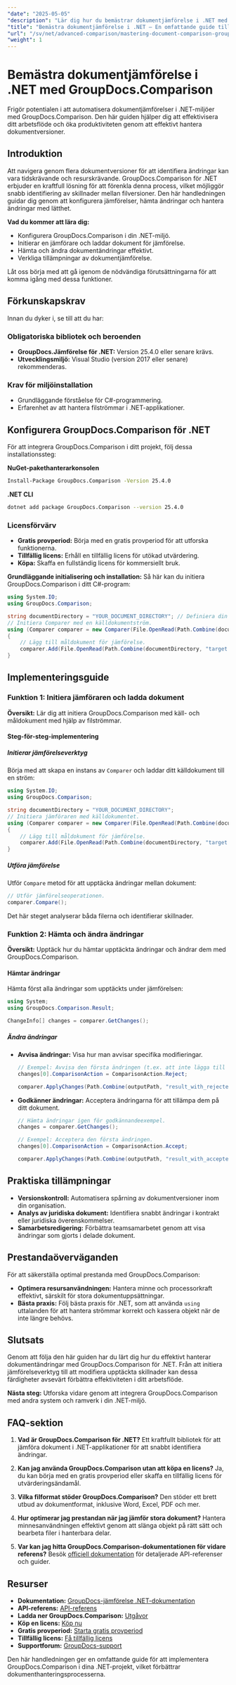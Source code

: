 ```yaml
---
"date": "2025-05-05"
"description": "Lär dig hur du bemästrar dokumentjämförelse i .NET med GroupDocs.Comparison för sömlös automatisering av arbetsflöden och ökad produktivitet."
"title": "Bemästra dokumentjämförelse i .NET – En omfattande guide till att använda GroupDocs.Comparison"
"url": "/sv/net/advanced-comparison/mastering-document-comparison-groupdocs-dotnet/"
"weight": 1
---
```


# Bemästra dokumentjämförelse i .NET med GroupDocs.Comparison

Frigör potentialen i att automatisera dokumentjämförelser i .NET-miljöer med GroupDocs.Comparison. Den här guiden hjälper dig att effektivisera ditt arbetsflöde och öka produktiviteten genom att effektivt hantera dokumentversioner.

## Introduktion

Att navigera genom flera dokumentversioner för att identifiera ändringar kan vara tidskrävande och resurskrävande. GroupDocs.Comparison för .NET erbjuder en kraftfull lösning för att förenkla denna process, vilket möjliggör snabb identifiering av skillnader mellan filversioner. Den här handledningen guidar dig genom att konfigurera jämförelser, hämta ändringar och hantera ändringar med lätthet.

**Vad du kommer att lära dig:**
- Konfigurera GroupDocs.Comparison i din .NET-miljö.
- Initierar en jämförare och laddar dokument för jämförelse.
- Hämta och ändra dokumentändringar effektivt.
- Verkliga tillämpningar av dokumentjämförelse.

Låt oss börja med att gå igenom de nödvändiga förutsättningarna för att komma igång med dessa funktioner.

## Förkunskapskrav

Innan du dyker i, se till att du har:

### Obligatoriska bibliotek och beroenden
- **GroupDocs.Jämförelse för .NET:** Version 25.4.0 eller senare krävs.
- **Utvecklingsmiljö:** Visual Studio (version 2017 eller senare) rekommenderas.

### Krav för miljöinstallation
- Grundläggande förståelse för C#-programmering.
- Erfarenhet av att hantera filströmmar i .NET-applikationer.

## Konfigurera GroupDocs.Comparison för .NET

För att integrera GroupDocs.Comparison i ditt projekt, följ dessa installationssteg:

**NuGet-pakethanterarkonsolen**
```bash
Install-Package GroupDocs.Comparison -Version 25.4.0
```

**.NET CLI**
```bash
dotnet add package GroupDocs.Comparison --version 25.4.0
```

### Licensförvärv
- **Gratis provperiod:** Börja med en gratis provperiod för att utforska funktionerna.
- **Tillfällig licens:** Erhåll en tillfällig licens för utökad utvärdering.
- **Köpa:** Skaffa en fullständig licens för kommersiellt bruk.

**Grundläggande initialisering och installation:**
Så här kan du initiera GroupDocs.Comparison i ditt C#-program:
```csharp
using System.IO;
using GroupDocs.Comparison;

string documentDirectory = "YOUR_DOCUMENT_DIRECTORY"; // Definiera din katalog för indatadokument.
// Initiera Comparer med en källdokumentström.
using (Comparer comparer = new Comparer(File.OpenRead(Path.Combine(documentDirectory, "source.docx"))))
{
    // Lägg till måldokument för jämförelse.
    comparer.Add(File.OpenRead(Path.Combine(documentDirectory, "target.docx")));
}
```

## Implementeringsguide

### Funktion 1: Initiera jämföraren och ladda dokument

**Översikt:** Lär dig att initiera GroupDocs.Comparison med käll- och måldokument med hjälp av filströmmar.

#### Steg-för-steg-implementering

##### Initierar jämförelseverktyg
Börja med att skapa en instans av `Comparer` och laddar ditt källdokument till en ström:
```csharp
using System.IO;
using GroupDocs.Comparison;

string documentDirectory = "YOUR_DOCUMENT_DIRECTORY";
// Initiera jämföraren med källdokumentet.
using (Comparer comparer = new Comparer(File.OpenRead(Path.Combine(documentDirectory, "source.docx"))))
{
    // Lägg till måldokument för jämförelse.
    comparer.Add(File.OpenRead(Path.Combine(documentDirectory, "target.docx")));
}
```

##### Utföra jämförelse
Utför `Compare` metod för att upptäcka ändringar mellan dokument:
```csharp
// Utför jämförelseoperationen.
comparer.Compare();
```
Det här steget analyserar båda filerna och identifierar skillnader.

### Funktion 2: Hämta och ändra ändringar

**Översikt:** Upptäck hur du hämtar upptäckta ändringar och ändrar dem med GroupDocs.Comparison.

#### Hämtar ändringar
Hämta först alla ändringar som upptäckts under jämförelsen:
```csharp
using System;
using GroupDocs.Comparison.Result;

ChangeInfo[] changes = comparer.GetChanges();
```

##### Ändra ändringar
- **Avvisa ändringar:** Visa hur man avvisar specifika modifieringar.
  ```csharp
  // Exempel: Avvisa den första ändringen (t.ex. att inte lägga till ett infogat ord).
  changes[0].ComparisonAction = ComparisonAction.Reject;

  comparer.ApplyChanges(Path.Combine(outputPath, "result_with_rejected_change.docx"), new ApplyChangeOptions { Changes = changes, SaveOriginalState = true });
  ```

- **Godkänner ändringar:** Acceptera ändringarna för att tillämpa dem på ditt dokument.
  ```csharp
  // Hämta ändringar igen för godkännandeexempel.
  changes = comparer.GetChanges();
  
  // Exempel: Acceptera den första ändringen.
  changes[0].ComparisonAction = ComparisonAction.Accept;

  comparer.ApplyChanges(Path.Combine(outputPath, "result_with_accepted_change.docx"), new ApplyChangeOptions { Changes = changes });
  ```

## Praktiska tillämpningar

- **Versionskontroll:** Automatisera spårning av dokumentversioner inom din organisation.
- **Analys av juridiska dokument:** Identifiera snabbt ändringar i kontrakt eller juridiska överenskommelser.
- **Samarbetsredigering:** Förbättra teamsamarbetet genom att visa ändringar som gjorts i delade dokument.

## Prestandaöverväganden

För att säkerställa optimal prestanda med GroupDocs.Comparison:
- **Optimera resursanvändningen:** Hantera minne och processorkraft effektivt, särskilt för stora dokumentuppsättningar.
- **Bästa praxis:** Följ bästa praxis för .NET, som att använda `using` uttalanden för att hantera strömmar korrekt och kassera objekt när de inte längre behövs.

## Slutsats

Genom att följa den här guiden har du lärt dig hur du effektivt hanterar dokumentändringar med GroupDocs.Comparison för .NET. Från att initiera jämförelseverktyg till att modifiera upptäckta skillnader kan dessa färdigheter avsevärt förbättra effektiviteten i ditt arbetsflöde.

**Nästa steg:**
Utforska vidare genom att integrera GroupDocs.Comparison med andra system och ramverk i din .NET-miljö.

## FAQ-sektion

1. **Vad är GroupDocs.Comparison för .NET?** 
   Ett kraftfullt bibliotek för att jämföra dokument i .NET-applikationer för att snabbt identifiera ändringar.

2. **Kan jag använda GroupDocs.Comparison utan att köpa en licens?**
   Ja, du kan börja med en gratis provperiod eller skaffa en tillfällig licens för utvärderingsändamål.

3. **Vilka filformat stöder GroupDocs.Comparison?**
   Den stöder ett brett utbud av dokumentformat, inklusive Word, Excel, PDF och mer.

4. **Hur optimerar jag prestandan när jag jämför stora dokument?**
   Hantera minnesanvändningen effektivt genom att slänga objekt på rätt sätt och bearbeta filer i hanterbara delar.

5. **Var kan jag hitta GroupDocs.Comparison-dokumentationen för vidare referens?**
   Besök [officiell dokumentation](https://docs.groupdocs.com/comparison/net/) för detaljerade API-referenser och guider.

## Resurser

- **Dokumentation:** [GroupDocs-jämförelse .NET-dokumentation](https://docs.groupdocs.com/comparison/net/)
- **API-referens:** [API-referens](https://reference.groupdocs.com/comparison/net/)
- **Ladda ner GroupDocs.Comparison:** [Utgåvor](https://releases.groupdocs.com/comparison/net/)
- **Köp en licens:** [Köp nu](https://purchase.groupdocs.com/buy)
- **Gratis provperiod:** [Starta gratis provperiod](https://releases.groupdocs.com/comparison/net/)
- **Tillfällig licens:** [Få tillfällig licens](https://purchase.groupdocs.com/temporary-license/)
- **Supportforum:** [GroupDocs-support](https://forum.groupdocs.com/c/comparison/) 

Den här handledningen ger en omfattande guide för att implementera GroupDocs.Comparison i dina .NET-projekt, vilket förbättrar dokumenthanteringsprocesserna.